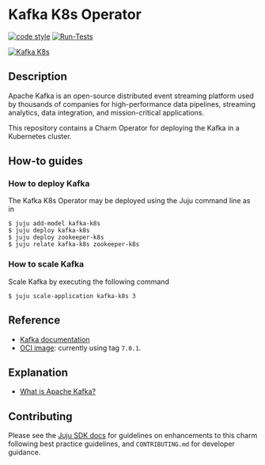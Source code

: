 <!-- Copyright 2022 Canonical Ltd.
See LICENSE file for licensing details. -->

# Kafka K8s Operator

[![code style](https://img.shields.io/badge/code%20style-black-000000.svg)](https://github.com/psf/black/tree/main)
[![Run-Tests](https://github.com/charmed-osm/kafka-k8s-operator/actions/workflows/ci.yaml/badge.svg)](https://github.com/charmed-osm/kafka-k8s-operator/actions/workflows/ci.yaml)

[![Kafka K8s](https://charmhub.io/kafka-k8s/badge.svg)](https://charmhub.io/kafka-k8s)

## Description

Apache Kafka is an open-source distributed event streaming platform used by thousands of companies for high-performance data pipelines, streaming analytics, data integration, and mission-critical applications.

This repository contains a Charm Operator for deploying the Kafka in a Kubernetes cluster.

<!-- ## Tutorials
-  -->

## How-to guides

### How to deploy Kafka

The Kafka K8s Operator may be deployed using the Juju command line as in

```shell
$ juju add-model kafka-k8s
$ juju deploy kafka-k8s
$ juju deploy zookeeper-k8s
$ juju relate kafka-k8s zookeeper-k8s
```

### How to scale Kafka

Scale Kafka by executing the following command

```shell
$ juju scale-application kafka-k8s 3
```

## Reference

- [Kafka documentation](https://kafka.apache.org/documentation/)
- [OCI image](https://hub.docker.com/r/confluentinc/cp-kafka): currently using tag `7.0.1`.

## Explanation

- [What is Apache Kafka?](https://kafka.apache.org/intro)

## Contributing

Please see the [Juju SDK docs](https://juju.is/docs/sdk) for guidelines
on enhancements to this charm following best practice guidelines, and
`CONTRIBUTING.md` for developer guidance.
